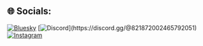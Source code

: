 
 


## 🌐 Socials:
[![Bluesky](https://img.shields.io/badge/bluesky-0285FF?style=for-the-badge&logo=bluesky&logoColor=%23FFFFFF)](https://bsky.app/profile/@allah123) [![Discord]([https://img.shields.io/badge/Discord-%237289DA.svg?logo=discord&logoColor=white](https://discord.com/users/821872002465792051))](https://discord.gg/@821872002465792051) [![Instagram](https://img.shields.io/badge/Instagram-%23E4405F.svg?logo=Instagram&logoColor=white)](https://instagram.com/fuatimp) 
